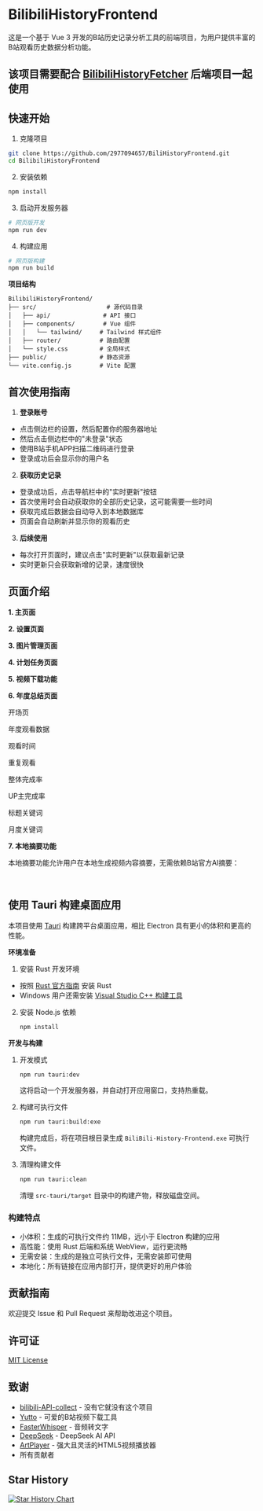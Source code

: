 # BilibiliHistoryFrontend

这是一个基于 Vue 3 开发的B站历史记录分析工具的前端项目，为用户提供丰富的B站观看历史数据分析功能。

## 该项目需要配合 [BilibiliHistoryFetcher](https://github.com/2977094657/BilibiliHistoryFetcher) 后端项目一起使用

## 快速开始

1. 克隆项目
```bash
git clone https://github.com/2977094657/BiliHistoryFrontend.git
cd BilibiliHistoryFrontend
```

2. 安装依赖
```bash
npm install
```

3. 启动开发服务器
```bash
# 网页版开发
npm run dev
```

4. 构建应用
```bash
# 网页版构建
npm run build
```

**项目结构**

```
BilibiliHistoryFrontend/
├── src/                    # 源代码目录
│   ├── api/               # API 接口
│   ├── components/        # Vue 组件
│   │   └── tailwind/     # Tailwind 样式组件
│   ├── router/           # 路由配置
│   └── style.css         # 全局样式
├── public/               # 静态资源
└── vite.config.js        # Vite 配置
```

## 首次使用指南

1. **登录账号**
  - 点击侧边栏的设置，然后配置你的服务器地址
  - 然后点击侧边栏中的"未登录"状态
  - 使用B站手机APP扫描二维码进行登录
  - 登录成功后会显示你的用户名

2. **获取历史记录**
  - 登录成功后，点击导航栏中的"实时更新"按钮
  - 首次使用时会自动获取你的全部历史记录，这可能需要一些时间
  - 获取完成后数据会自动导入到本地数据库
  - 页面会自动刷新并显示你的观看历史

3. **后续使用**
  - 每次打开页面时，建议点击"实时更新"以获取最新记录
  - 实时更新只会获取新增的记录，速度很快


## 页面介绍

**1. 主页面**
<img src="./public/home.png" alt="">

**2. 设置页面**
<img src="./public/setting.png" alt="">

**3. 图片管理页面**
<img src="./public/images.png" alt="">

**4. 计划任务页面**
<img src="./public/scheduler.png" alt="">

**5. 视频下载功能**
<img src="./public/download.png" alt="">


**6. 年度总结页面**

开场页
<img src="public/HeroPage.png" alt="">

年度观看数据
<img src="./public/OverviewPage.png" alt="">

观看时间
<img src="./public/viewingtime.png" alt="">

重复观看
<img src="./public/RewatchPage.png" alt="">

整体完成率
<img src="./public/OverallCompletionPage.png" alt="">

UP主完成率
<img src="./public/AuthorCompletionPage.png" alt="">

标题关键词
<img src="./public/keyword.png" alt="">

月度关键词
<img src="./public/MonthlyTitle.png" alt="">

**7. 本地摘要功能**

本地摘要功能允许用户在本地生成视频内容摘要，无需依赖B站官方AI摘要：

<img src="./public/LocalSummary.png" alt="">
<img src="./public/DSSummary.png" alt="">

## 使用 Tauri 构建桌面应用

本项目使用 [Tauri](https://tauri.app/) 构建跨平台桌面应用，相比 Electron 具有更小的体积和更高的性能。

**环境准备**

1. 安装 Rust 开发环境
  - 按照 [Rust 官方指南](https://www.rust-lang.org/tools/install) 安装 Rust
  - Windows 用户还需安装 [Visual Studio C++ 构建工具](https://visualstudio.microsoft.com/visual-cpp-build-tools/)

2. 安装 Node.js 依赖
   ```bash
   npm install
   ```

**开发与构建**

1. 开发模式
   ```bash
   npm run tauri:dev
   ```
   这将启动一个开发服务器，并自动打开应用窗口，支持热重载。

2. 构建可执行文件
   ```bash
   npm run tauri:build:exe
   ```
   构建完成后，将在项目根目录生成 `BiliBili-History-Frontend.exe` 可执行文件。

3. 清理构建文件
   ```bash
   npm run tauri:clean
   ```
   清理 `src-tauri/target` 目录中的构建产物，释放磁盘空间。

### 构建特点

- 小体积：生成的可执行文件约 11MB，远小于 Electron 构建的应用
- 高性能：使用 Rust 后端和系统 WebView，运行更流畅
- 无需安装：生成的是独立可执行文件，无需安装即可使用
- 本地化：所有链接在应用内部打开，提供更好的用户体验

## 贡献指南

欢迎提交 Issue 和 Pull Request 来帮助改进这个项目。

## 许可证

[MIT License](LICENSE)

## 致谢

- [bilibili-API-collect](https://github.com/SocialSisterYi/bilibili-API-collect) - 没有它就没有这个项目
- [Yutto](https://yutto.nyakku.moe/) - 可爱的B站视频下载工具
- [FasterWhisper](https://github.com/SYSTRAN/faster-whisper) - 音频转文字
- [DeepSeek](https://github.com/deepseek-ai/DeepSeek-R1) - DeepSeek AI API
- [ArtPlayer](https://github.com/zhw2590582/ArtPlayer) - 强大且灵活的HTML5视频播放器
- 所有贡献者

## Star History

[![Star History Chart](https://api.star-history.com/svg?repos=2977094657/BiliHistoryFrontend&type=Date)](https://star-history.com/#2977094657/BiliHistoryFrontend&Date)
